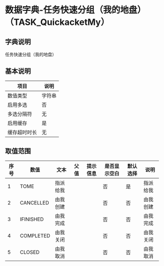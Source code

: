 # 数据字典-任务快速分组（我的地盘）（TASK_QuickacketMy）
## 字典说明
任务快速分组（我的地盘）

## 基本说明
| 项目 | 说明 |
| ---- | ---- |
| 数值类型 | 字符串 |
| 启用多选 | 否 |
| 多选分隔符 | 无 |
| 启用缓存 | 是 |
| 缓存超时时长 | 无 |

## 取值范围
| 序号 | 数值 | 文本 | 父值 | 提示信息 | 是否显示空白 | 默认选择 | 说明 |
| ---- | ---- | ---- | ---- | ---- | ---- | ---- | ---- |
| 1 | TOME | 指派给我 |  |  | 否 | 是 | 指派给我 |
| 2 | CANCELLED | 由我创建 |  |  | 否 | 否 | 由我创建 |
| 3 | IFINISHED | 由我完成 |  |  | 否 | 否 | 由我完成 |
| 4 | COMPLETED | 由我关闭 |  |  | 否 | 否 | 由我关闭 |
| 5 | CLOSED | 由我取消 |  |  | 否 | 否 | 由我取消 |

